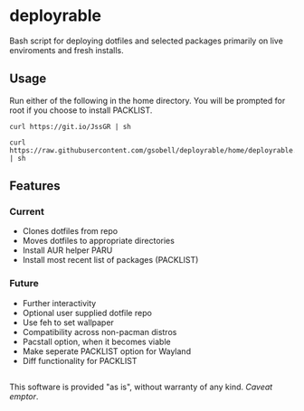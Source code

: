 # deployrable
Bash script for deploying dotfiles and selected packages primarily on live enviroments and fresh installs.

## Usage
Run either of the following in the home directory.
You will be prompted for root if you choose to install PACKLIST.

```shell
curl https://git.io/JssGR | sh
```

```shell
curl https://raw.githubusercontent.com/gsobell/deployrable/home/deployrable.sh | sh
```
## Features

### Current
- Clones dotfiles from repo
- Moves dotfiles to appropriate directories
- Install AUR helper PARU
- Install most recent list of packages (PACKLIST)

### Future
- Further interactivity
- Optional user supplied dotfile repo
- Use feh to set wallpaper
- Compatibility across non-pacman distros
- Pacstall option, when it becomes viable
- Make seperate PACKLIST option for Wayland
- Diff functionality for PACKLIST

##
This software is provided "as is", without warranty of any kind. *Caveat emptor*.
